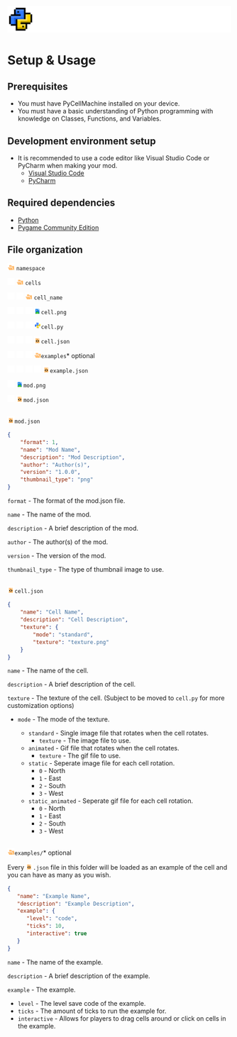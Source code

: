 # ![](/git_assets/api_logo.png)
# Setup & Usage
## Prerequisites
- You must have PyCellMachine installed on your device.
- You must have a basic understanding of Python programming with knowledge on Classes, Functions, and Variables.
## Development environment setup
- It is recommended to use a code editor like Visual Studio Code or PyCharm when making your mod.
   - [Visual Studio Code](https://code.visualstudio.com/)
   - [PyCharm](https://www.jetbrains.com/pycharm/)
## Required dependencies
- [Python](https://www.python.org/)
- [Pygame Community Edition](https://github.com/pygame-community/pygame-ce)

## File organization
![Namespace Folder](/git_assets/folder.png) `namespace`

![](/git_assets/I-.png) ![Cells Folder](/git_assets/folder.png) `cells`

![](/git_assets/I.png) ![](/git_assets/-.png) ![Cell Folder](/git_assets/folder.png) `cell_name`

![](/git_assets/I.png) ![](/git_assets/blank.png) ![](/git_assets/I-.png) ![Cell Image File](/git_assets/png.png)`cell.png`

![](/git_assets/I.png) ![](/git_assets/blank.png) ![](/git_assets/I-.png) ![Cell Python File](/git_assets/py.png)`cell.py`

![](/git_assets/I.png) ![](/git_assets/blank.png) ![](/git_assets/I-.png) ![Cell Json File](/git_assets/json.png)`cell.json`

![](/git_assets/I.png) ![](/git_assets/blank.png) ![](/git_assets/-.png) ![Cell Json File](/git_assets/folder.png)`examples`* optional

![](/git_assets/I.png) ![](/git_assets/blank.png) ![](/git_assets/blank.png) ![](/git_assets/-.png) ![Cell Json File](/git_assets/json.png)`example.json`

![](/git_assets/I-.png) ![Mod Image File](/git_assets/png.png)`mod.png`

![](/git_assets/-.png) ![Mod Json File](/git_assets/json.png)`mod.json`

##

![Mod Json File](/git_assets/json.png)`mod.json`
```json
{
    "format": 1,
    "name": "Mod Name",
    "description": "Mod Description",
    "author": "Author(s)",
    "version": "1.0.0",
    "thumbnail_type": "png"
}
```
`format` - The format of the mod.json file.

`name` - The name of the mod.

`description` - A brief description of the mod.

`author` - The author(s) of the mod.

`version` - The version of the mod.

`thumbnail_type` - The type of thumbnail image to use.

##

![Cell Json File](/git_assets/json.png)`cell.json`
```json
{
    "name": "Cell Name",
    "description": "Cell Description",
    "texture": {
        "mode": "standard",
        "texture": "texture.png"
    }
}
```
`name` - The name of the cell.

`description` - A brief description of the cell.

`texture` - The texture of the cell. (Subject to be moved to `cell.py` for more customization options)

- `mode` - The mode of the texture.

   - `standard` - Single image file that rotates when the cell rotates.
      - `texture` - The image file to use.
   - `animated` - Gif file that rotates when the cell rotates.
      - `texture` - The gif file to use.
   - `static` - Seperate image file for each cell rotation.
      - `0` - North
      - `1` - East
      - `2` - South
      - `3` - West
   - `static_animated` - Seperate gif file for each cell rotation.
      - `0` - North
      - `1` - East
      - `2` - South
      - `3` - West

##

![](/git_assets/folder.png)`examples/`* optional

Every ![](/git_assets/json.png)`.json` file in this folder will be loaded as an example of the cell and you can have as many as you wish.
```json
{
   "name": "Example Name",
   "description": "Example Description",
   "example": {
      "level": "code",
      "ticks": 10,
      "interactive": true
   }
}
```

`name` - The name of the example.

`description` - A brief description of the example.

`example` - The example.
   - `level` - The level save code of the example.
   - `ticks` - The amount of ticks to run the example for.
   - `interactive` - Allows for players to drag cells around or click on cells in the example.

##